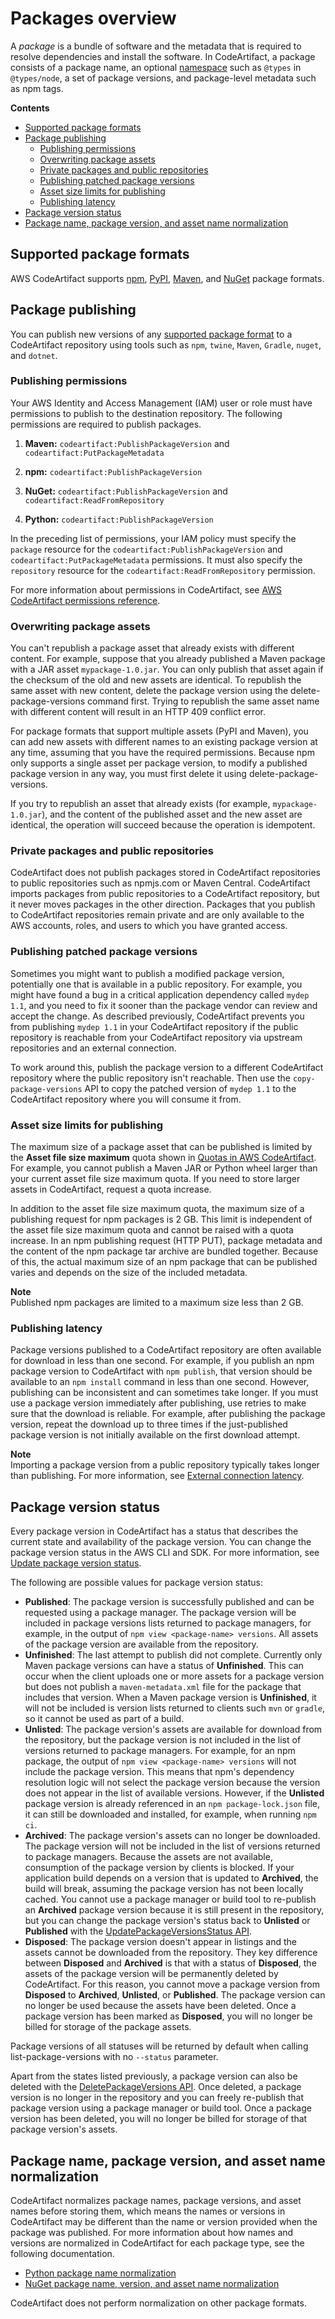 # Packages overview<a name="packages-overview"></a>

A *package* is a bundle of software and the metadata that is required to resolve dependencies and install the software\. In CodeArtifact, a package consists of a package name, an optional [namespace](codeartifact-concepts.md#welcome-concepts-package-namespace) such as `@types` in `@types/node`, a set of package versions, and package\-level metadata such as npm tags\.

**Contents**
+ [Supported package formats](#supported-package-formats)
+ [Package publishing](#package-publishing)
  + [Publishing permissions](#package-publishing-permissions)
  + [Overwriting package assets](#package-publishing-overwrite-assets)
  + [Private packages and public repositories](#package-publishing-upstreams-direct)
  + [Publishing patched package versions](#package-publishing-patched-versions)
  + [Asset size limits for publishing](#package-publishing-asset-size-limits)
  + [Publishing latency](#package-publishing-latency)
+ [Package version status](#package-version-status)
+ [Package name, package version, and asset name normalization](#package-name-normalization)

## Supported package formats<a name="supported-package-formats"></a>

AWS CodeArtifact supports [npm](using-npm.md), [PyPI](using-python.md), [Maven](using-maven.md), and [NuGet](using-nuget.md) package formats\.

## Package publishing<a name="package-publishing"></a>

 You can publish new versions of any [supported package format](#supported-package-formats) to a CodeArtifact repository using tools such as `npm`, `twine`, `Maven`, `Gradle`, `nuget`, and `dotnet`\. 

### Publishing permissions<a name="package-publishing-permissions"></a>

Your AWS Identity and Access Management \(IAM\) user or role must have permissions to publish to the destination repository\. The following permissions are required to publish packages\.

1. **Maven:** `codeartifact:PublishPackageVersion` and `codeartifact:PutPackageMetadata`

1. **npm:** `codeartifact:PublishPackageVersion`

1. **NuGet:** `codeartifact:PublishPackageVersion` and `codeartifact:ReadFromRepository`

1. **Python:** `codeartifact:PublishPackageVersion`

In the preceding list of permissions, your IAM policy must specify the `package` resource for the `codeartifact:PublishPackageVersion` and `codeartifact:PutPackageMetadata` permissions\. It must also specify the `repository` resource for the `codeartifact:ReadFromRepository` permission\.

For more information about permissions in CodeArtifact, see [AWS CodeArtifact permissions reference](auth-and-access-control-permissions-reference.md)\.

### Overwriting package assets<a name="package-publishing-overwrite-assets"></a>

 You can't republish a package asset that already exists with different content\. For example, suppose that you already published a Maven package with a JAR asset `mypackage-1.0.jar`\. You can only publish that asset again if the checksum of the old and new assets are identical\. To republish the same asset with new content, delete the package version using the delete\-package\-versions command first\. Trying to republish the same asset name with different content will result in an HTTP 409 conflict error\. 

 For package formats that support multiple assets \(PyPI and Maven\), you can add new assets with different names to an existing package version at any time, assuming that you have the required permissions\. Because npm only supports a single asset per package version, to modify a published package version in any way, you must first delete it using delete\-package\-versions\. 

 If you try to republish an asset that already exists \(for example, `mypackage-1.0.jar`\), and the content of the published asset and the new asset are identical, the operation will succeed because the operation is idempotent\. 

### Private packages and public repositories<a name="package-publishing-upstreams-direct"></a>

 CodeArtifact does not publish packages stored in CodeArtifact repositories to public repositories such as npmjs\.com or Maven Central\. CodeArtifact imports packages from public repositories to a CodeArtifact repository, but it never moves packages in the other direction\. Packages that you publish to CodeArtifact repositories remain private and are only available to the AWS accounts, roles, and users to which you have granted access\.

### Publishing patched package versions<a name="package-publishing-patched-versions"></a>

 Sometimes you might want to publish a modified package version, potentially one that is available in a public repository\. For example, you might have found a bug in a critical application dependency called `mydep 1.1`, and you need to fix it sooner than the package vendor can review and accept the change\. As described previously, CodeArtifact prevents you from publishing `mydep 1.1` in your CodeArtifact repository if the public repository is reachable from your CodeArtifact repository via upstream repositories and an external connection\.

To work around this, publish the package version to a different CodeArtifact repository where the public repository isn't reachable\. Then use the `copy-package-versions` API to copy the patched version of `mydep 1.1` to the CodeArtifact repository where you will consume it from\. 

### Asset size limits for publishing<a name="package-publishing-asset-size-limits"></a>

The maximum size of a package asset that can be published is limited by the **Asset file size maximum** quota shown in [Quotas in AWS CodeArtifact](service-limits.md)\. For example, you cannot publish a Maven JAR or Python wheel larger than your current asset file size maximum quota\. If you need to store larger assets in CodeArtifact, request a quota increase\.

In addition to the asset file size maximum quota, the maximum size of a publishing request for npm packages is 2 GB\. This limit is independent of the asset file size maximum quota and cannot be raised with a quota increase\. In an npm publishing request \(HTTP PUT\), package metadata and the content of the npm package tar archive are bundled together\. Because of this, the actual maximum size of an npm package that can be published varies and depends on the size of the included metadata\.

**Note**  
Published npm packages are limited to a maximum size less than 2 GB\.

### Publishing latency<a name="package-publishing-latency"></a>

Package versions published to a CodeArtifact repository are often available for download in less than one second\. For example, if you publish an npm package version to CodeArtifact with `npm publish`, that version should be available to an `npm install` command in less than one second\. However, publishing can be inconsistent and can sometimes take longer\. If you must use a package version immediately after publishing, use retries to make sure that the download is reliable\. For example, after publishing the package version, repeat the download up to three times if the just\-published package version is not initially available on the first download attempt\.

**Note**  
Importing a package version from a public repository typically takes longer than publishing\. For more information, see [External connection latency](external-connection-requesting-packages.md#external-connection-latency)\.

## Package version status<a name="package-version-status"></a>

Every package version in CodeArtifact has a status that describes the current state and availability of the package version\. You can change the package version status in the AWS CLI and SDK\. For more information, see [Update package version status](update-package-version-status.md)\. 

The following are possible values for package version status:
+  **Published**: The package version is successfully published and can be requested using a package manager\. The package version will be included in package versions lists returned to package managers, for example, in the output of `npm view <package-name> versions`\. All assets of the package version are available from the repository\. 
+  **Unfinished**: The last attempt to publish did not complete\. Currently only Maven package versions can have a status of **Unfinished**\. This can occur when the client uploads one or more assets for a package version but does not publish a `maven-metadata.xml` file for the package that includes that version\. When a Maven package version is **Unfinished**, it will not be included is version lists returned to clients such `mvn` or `gradle`, so it cannot be used as part of a build\. 
+  **Unlisted**: The package version's assets are available for download from the repository, but the package version is not included in the list of versions returned to package managers\. For example, for an npm package, the output of `npm view <package-name> versions` will not include the package version\. This means that npm's dependency resolution logic will not select the package version because the version does not appear in the list of available versions\. However, if the **Unlisted** package version is already referenced in an `npm package-lock.json` file, it can still be downloaded and installed, for example, when running `npm ci`\. 
+  **Archived**: The package version's assets can no longer be downloaded\. The package version will not be included in the list of versions returned to package managers\. Because the assets are not available, consumption of the package version by clients is blocked\. If your application build depends on a version that is updated to **Archived**, the build will break, assuming the package version has not been locally cached\. You cannot use a package manager or build tool to re\-publish an **Archived** package version because it is still present in the repository, but you can change the package version's status back to **Unlisted** or **Published** with the [UpdatePackageVersionsStatus API](https://docs.aws.amazon.com/codeartifact/latest/APIReference/API_UpdatePackageVersionsStatus.html)\. 
+  **Disposed**: The package version doesn't appear in listings and the assets cannot be downloaded from the repository\. They key difference between **Disposed** and **Archived** is that with a status of **Disposed**, the assets of the package version will be permanently deleted by CodeArtifact\. For this reason, you cannot move a package version from **Disposed** to **Archived**, **Unlisted**, or **Published**\. The package version can no longer be used because the assets have been deleted\. Once a package version has been marked as **Disposed**, you will no longer be billed for storage of the package assets\. 

Package versions of all statuses will be returned by default when calling list\-package\-versions with no `--status` parameter\.

 Apart from the states listed previously, a package version can also be deleted with the [DeletePackageVersions API](https://docs.aws.amazon.com/codeartifact/latest/APIReference/API_DeletePackageVersions.html)\. Once deleted, a package version is no longer in the repository and you can freely re\-publish that package version using a package manager or build tool\. Once a package version has been deleted, you will no longer be billed for storage of that package version's assets\. 

## Package name, package version, and asset name normalization<a name="package-name-normalization"></a>

CodeArtifact normalizes package names, package versions, and asset names before storing them, which means the names or versions in CodeArtifact may be different than the name or version provided when the package was published\. For more information about how names and versions are normalized in CodeArtifact for each package type, see the following documentation\.
+ [Python package name normalization](python-name-normalization.md)
+ [NuGet package name, version, and asset name normalization](nuget-name-normalization.md)

CodeArtifact does not perform normalization on other package formats\.